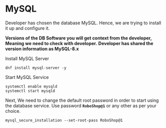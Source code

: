 # MySQL 

Developer has chosen the database MySQL. Hence, we are trying to install it up and configure it.

**Versions of the DB Software you will get context from the developer, Meaning we need to check with developer.**
**Developer has shared the version information as MySQL-8.x**

Install MySQL Server 

```shell 
dnf install mysql-server -y
```

Start MySQL Service 

```shell 
systemctl enable mysqld
systemctl start mysqld  
```

Next, We need to change the default root password in order to start using the database service. Use password **`RoboShop@1`** or any other as per your choice. 

```shell
mysql_secure_installation --set-root-pass RoboShop@1
```
